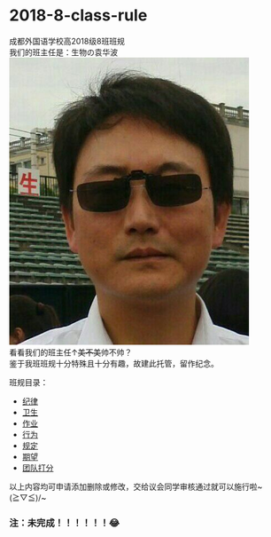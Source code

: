 # 2018-8-class-rule
成都外国语学校高2018级8班班规<br/>
我们的班主任是：生物の袁华波<br/>
![yuanhuabo](./pic/波波.jpg)<br/>
看看我们的班主任↑~~美不美~~帅不帅？<br/>
鉴于我班班规十分特殊且十分有趣，故建此托管，留作纪念。<br/>

班规目录：<br/>
+ [纪律](./rule/jilv.md)<br/>
+ [卫生](./rule/weisheng.md)<br/>
+ [作业](./rule/zuoye.md)<br/>
+ [行为](./rule/xingwei.md)<br/>
+ [规定](./rule/guiding.md)<br/>
+ [期望](./rule/qiwang.md)<br/>
+ [团队打分](./rule/score.md)

以上内容均可申请添加删除或修改，交给议会同学审核通过就可以施行啦~(≧▽≦)/~
### 注：未完成！！！！！！:joy:
